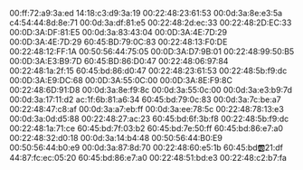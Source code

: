00:ff:72:a9:3a:ed
14:18:c3:d9:3a:19
00:22:48:23:61:53
00:0d:3a:8e:e3:5a
c4:54:44:8d:8e:71
00:0d:3a:df:81:e5
00:22:48:2d:ec:33
00:22:48:2D:EC:33
00:0D:3A:DF:81:E5
00:0d:3a:83:43:04
00:0D:3A:4E:7D:29
00:0D:3A:4E:7D:29
60:45:BD:79:0C:83
00:22:48:13:F0:DE
00:22:48:12:FF:1A
00:50:56:44:75:05
00:0D:3A:D7:9B:01
00:22:48:99:50:B5
00:0D:3A:E3:B9:7D
60:45:BD:86:D0:47
00:22:48:06:97:84
00:22:48:1a:2f:15
60:45:bd:86:d0:47
00:22:48:23:61:53
00:22:48:5b:f9:dc
00:0D:3A:E9:DC:68
00:0D:3A:55:0C:00
00:0D:3A:8E:F9:8C
00:22:48:6D:91:D8
00:0d:3a:8e:f9:8c
00:0d:3a:55:0c:00
00:0d:3a:e3:b9:7d
00:0d:3a:17:11:d2
ac:1f:6b:81:a6:34
60:45:bd:79:0c:83
00:0d:3a:7c:be:a7
00:22:48:47:c8:af
00:0d:3a:a7:eb:ff
00:0d:3a:ee:78:5c
00:22:48:78:13:e3
00:0d:3a:0d:d5:88
00:22:48:27:ac:23
60:45:bd:6f:3b:f8
00:22:48:5b:f9:dc
00:22:48:1a:71:ce
60:45:bd:7f:03:b2
60:45:bd:7e:50:ff
60:45:bd:86:e7:a0
00:22:48:32:d0:18
00:0d:3a:14:b4:48
00:50:56:44:B0:E9
00:50:56:44:b0:e9
00:0d:3a:87:8d:70
00:22:48:60:e5:1b
60:45:bd:ab:21:df
44:87:fc:ec:05:20
60:45:bd:86:e7:a0
00:22:48:51:bd:e3
00:22:48:c2:b7:fa

